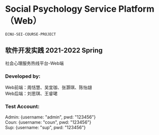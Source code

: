 # Social Psychology Service Platform（Web）

````
ECNU-SEI-COURSE-PROJECT
````

## 软件开发实践 2021-2022 Spring

社会心理服务热线平台-Web端

### Developed by:
Web前端：周恬慧、吴宜珈、张灏琪、陈怡翃  
Web后端：刘思琪、王睿珺

### Test Account:
Admin: {username: "admin", pwd: "123456"}  
Coun: {username: "coun", pwd: "123456"}  
Sup: {username: "sup", pwd: "123456"}
